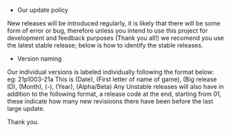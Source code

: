 - Our update policy

New releases will be introduced regularly, it is likely that there will be some form of error or bug, therefore unless you intend to use this project for development and feedback purposes (Thank you all!) we recomend you use the latest stable release; below is how to identify the stable releases.

- Version naming

Our individual versions is labeled individually following the format below:
eg: 21p1003-21a
This is (Date), (First letter of name of game), (Big release ID), (Month), (-), (Year), (Alpha/Beta)
Any Unstable releases will also have in addition to the following format, a release code at the end, starting from 01, these indicate how many new revisioons there have been before the last large update.

Thank you.
